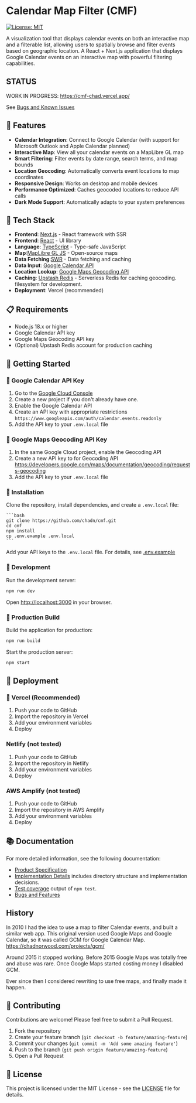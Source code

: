 # Calendar Map Filter (CMF)

[![License: MIT](https://img.shields.io/badge/License-MIT-blue.svg)](https://opensource.org/licenses/MIT)

A visualization tool that displays calendar events on both an interactive map and a filterable list, allowing users to spatially browse and filter events based on geographic location.
A React + Next.js application that displays Google Calendar events on an interactive map with powerful filtering capabilities.

## STATUS

WORK IN PROGRESS: https://cmf-chad.vercel.app/

See [Bugs and Known Issues ](docs/bugs.md)

## 🌟 Features

-   **Calendar Integration**: Connect to Google Calendar (with support for Microsoft Outlook and Apple Calendar planned)
-   **Interactive Map**: View all your calendar events on a MapLibre GL map
-   **Smart Filtering**: Filter events by date range, search terms, and map bounds
-   **Location Geocoding**: Automatically converts event locations to map coordinates
-   **Responsive Design**: Works on desktop and mobile devices
-   **Performance Optimized**: Caches geocoded locations to reduce API calls
-   **Dark Mode Support**: Automatically adapts to your system preferences

## 🔗 Tech Stack

-   **Frontend**: [Next.js](https://nextjs.org/) - React framework with SSR
-   **Frontend**: [React](https://reactjs.org/) - UI library
-   **Language**: [TypeScript](https://www.typescriptlang.org/) - Type-safe JavaScript
-   **Map**:[MapLibre GL JS](https://maplibre.org/) - Open-source maps
-   **Data Fetching**:[SWR](https://swr.vercel.app/) - Data fetching and caching
-   **Data Input**: [Google Calendar API](https://developers.google.com/calendar)
-   **Location Lookup**: [Google Maps Geocoding API](https://developers.google.com/maps/documentation/geocoding/requests-geocoding)
-   **Caching**: [Upstash Redis](https://upstash.com/) - Serverless Redis for caching geocoding. filesystem for development.
-   **Deployment**: Vercel (recommended)

## 📋 Requirements

-   Node.js 18.x or higher
-   Google Calendar API key
-   Google Maps Geocoding API key
-   (Optional) Upstash Redis account for production caching

## 🚀 Getting Started

### 🔑 Google Calendar API Key

1. Go to the [Google Cloud Console](https://console.cloud.google.com/)
2. Create a new project if you don't already have one.
3. Enable the Google Calendar API
4. Create an API key with appropriate restrictions
   `https://www.googleapis.com/auth/calendar.events.readonly`
5. Add the API key to your `.env.local` file

### 🔑 Google Maps Geocoding API Key

1. In the same Google Cloud project, enable the Geocoding API
2. Create a new API key to for Geocoding API
   https://developers.google.com/maps/documentation/geocoding/requests-geocoding
3. Add the API key to your `.env.local` file

### 🔧 Installation

Clone the repository, install dependencies, and create a `.env.local` file:

    ```bash
    git clone https://github.com/chadn/cmf.git
    cd cmf
    npm install
    cp .env.example .env.local
    ```

Add your API keys to the `.env.local` file. For details, see [.env.example](.env.example)

### 🔧 Development

Run the development server:

```bash
npm run dev
```

Open [http://localhost:3000](http://localhost:3000) in your browser.

### 🔧 Production Build

Build the application for production:

```bash
npm run build
```

Start the production server:

```bash
npm start
```

## 🚢 Deployment

### 🚀 Vercel (Recommended)

1. Push your code to GitHub
2. Import the repository in Vercel
3. Add your environment variables
4. Deploy

### Netlify (not tested)

1. Push your code to GitHub
2. Import the repository in Netlify
3. Add your environment variables
4. Deploy

### AWS Amplify (not tested)

1. Push your code to GitHub
2. Import the repository in AWS Amplify
3. Add your environment variables
4. Deploy

## 📚 Documentation

For more detailed information, see the following documentation:

-   [Product Specification](docs/product.md)
-   [Implementation Details](docs/Implementation.md) includes directory structure and implementation decisions.
-   [Test coverage](docs/tests.md) output of `npm test`.
-   [Bugs and Features](docs/bugs.md)

## History

In 2010 I had the idea to use a map to filter Calendar events, and built a similar web app.
This original version used Google Maps and Google Calendar, so it was called GCM for Google Calendar Map.
https://chadnorwood.com/projects/gcm/

Around 2015 it stopped working.
Before 2015 Google Maps was totally free and abuse was rare. Once Google Maps started costing money I disabled GCM.

Ever since then I considered rewriting to use free maps, and finally made it happen.

## 🤝 Contributing

Contributions are welcome! Please feel free to submit a Pull Request.

1. Fork the repository
2. Create your feature branch (`git checkout -b feature/amazing-feature`)
3. Commit your changes (`git commit -m 'Add some amazing feature'`)
4. Push to the branch (`git push origin feature/amazing-feature`)
5. Open a Pull Request

## 📄 License

This project is licensed under the MIT License - see the [LICENSE](LICENSE) file for details.
